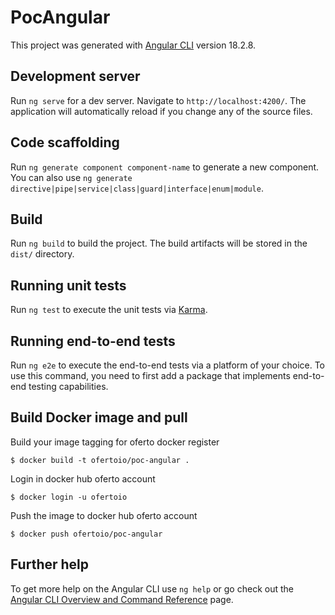 # PocAngular

This project was generated with [Angular CLI](https://github.com/angular/angular-cli) version 18.2.8.

## Development server

Run `ng serve` for a dev server. Navigate to `http://localhost:4200/`. The application will automatically reload if you change any of the source files.

## Code scaffolding

Run `ng generate component component-name` to generate a new component. You can also use `ng generate directive|pipe|service|class|guard|interface|enum|module`.

## Build

Run `ng build` to build the project. The build artifacts will be stored in the `dist/` directory.

## Running unit tests

Run `ng test` to execute the unit tests via [Karma](https://karma-runner.github.io).

## Running end-to-end tests

Run `ng e2e` to execute the end-to-end tests via a platform of your choice. To use this command, you need to first add a package that implements end-to-end testing capabilities.

## Build Docker image and pull
Build your image tagging for oferto docker register
```
$ docker build -t ofertoio/poc-angular .
```

Login in docker hub oferto account
```
$ docker login -u ofertoio
```

Push the image to docker hub oferto account
```
$ docker push ofertoio/poc-angular
```

## Further help

To get more help on the Angular CLI use `ng help` or go check out the [Angular CLI Overview and Command Reference](https://angular.dev/tools/cli) page.
